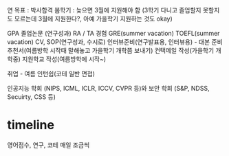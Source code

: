 연 목표 : 박사합격 
봄학기 : 늦으면 3월에 지원해야 함 (3학기 다니고 졸업할지 못할지도 모르는데 3월에 지원한다?, 아예 가을학기 지원하는 것도 okay)

GPA
졸업논문 (연구성과)
RA / TA 경험
GRE(summer vacation)
TOEFL(summer vacation)
CV, SOP(연구성과, 수시로)
인터뷰준비(연구발표용, 인터뷰용) - 대본 준비
추천서(여름방학 시작때 말해놓고 가을학기 개학쯤 보내기)
컨택메일 작성(가을학기 개학중)
지원학교 작성(여름방학에 시작~)

취업 - 여름 인턴쉽(코테 일반 면접)

인공지능 학회 (NIPS, ICML, ICLR, ICCV, CVPR 등)와 보안 학회 (S&P, NDSS, Secuirty, CSS 등)

# timeline 
영어점수, 연구, 코테 매일 조금씩

